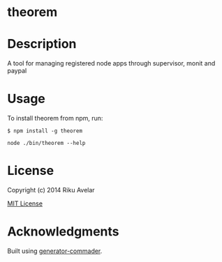 theorem
=============

# Description

A tool for managing registered node apps through supervisor, monit and paypal

# Usage

To install theorem from npm, run:

```
$ npm install -g theorem
```

```node ./bin/theorem --help```

# License

Copyright (c) 2014 Riku Avelar

[MIT License](http://en.wikipedia.org/wiki/MIT_License)

# Acknowledgments

Built using [generator-commader](https://github.com/Hypercubed/generator-commander).
